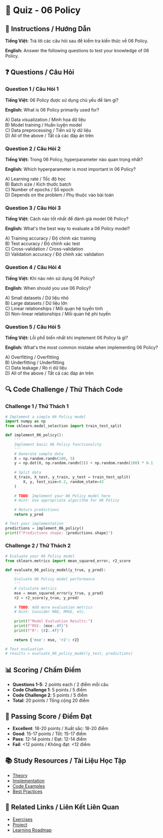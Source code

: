 # 🧠 Quiz - 06 Policy

## 📝 Instructions / Hướng Dẫn

**Tiếng Việt:** Trả lời các câu hỏi sau để kiểm tra kiến thức về 06 Policy.

**English:** Answer the following questions to test your knowledge of 06 Policy.

## ❓ Questions / Câu Hỏi

### Question 1 / Câu Hỏi 1
**Tiếng Việt:** 06 Policy được sử dụng chủ yếu để làm gì?

**English:** What is 06 Policy primarily used for?

A) Data visualization / Minh họa dữ liệu  
B) Model training / Huấn luyện model  
C) Data preprocessing / Tiền xử lý dữ liệu  
D) All of the above / Tất cả các đáp án trên

### Question 2 / Câu Hỏi 2
**Tiếng Việt:** Trong 06 Policy, hyperparameter nào quan trọng nhất?

**English:** Which hyperparameter is most important in 06 Policy?

A) Learning rate / Tốc độ học  
B) Batch size / Kích thước batch  
C) Number of epochs / Số epoch  
D) Depends on the problem / Phụ thuộc vào bài toán

### Question 3 / Câu Hỏi 3
**Tiếng Việt:** Cách nào tốt nhất để đánh giá model 06 Policy?

**English:** What's the best way to evaluate a 06 Policy model?

A) Training accuracy / Độ chính xác training  
B) Test accuracy / Độ chính xác test  
C) Cross-validation / Cross-validation  
D) Validation accuracy / Độ chính xác validation

### Question 4 / Câu Hỏi 4
**Tiếng Việt:** Khi nào nên sử dụng 06 Policy?

**English:** When should you use 06 Policy?

A) Small datasets / Dữ liệu nhỏ  
B) Large datasets / Dữ liệu lớn  
C) Linear relationships / Mối quan hệ tuyến tính  
D) Non-linear relationships / Mối quan hệ phi tuyến

### Question 5 / Câu Hỏi 5
**Tiếng Việt:** Lỗi phổ biến nhất khi implement 06 Policy là gì?

**English:** What's the most common mistake when implementing 06 Policy?

A) Overfitting / Overfitting  
B) Underfitting / Underfitting  
C) Data leakage / Rò rỉ dữ liệu  
D) All of the above / Tất cả các đáp án trên

## 🔍 Code Challenge / Thử Thách Code

### Challenge 1 / Thử Thách 1
```python
# Implement a simple 06 Policy model
import numpy as np
from sklearn.model_selection import train_test_split

def implement_06_policy():
    '''
    Implement basic 06 Policy functionality
    '''
    # Generate sample data
    X = np.random.randn(100, 5)
    y = np.dot(X, np.random.randn(5)) + np.random.randn(100) * 0.1
    
    # Split data
    X_train, X_test, y_train, y_test = train_test_split(
        X, y, test_size=0.2, random_state=42
    )
    
    # TODO: Implement your 06 Policy model here
    # Hint: Use appropriate algorithm for 06 Policy
    
    # Return predictions
    return y_pred

# Test your implementation
predictions = implement_06_policy()
print(f"Predictions shape: {predictions.shape}")
```

### Challenge 2 / Thử Thách 2
```python
# Evaluate your 06 Policy model
from sklearn.metrics import mean_squared_error, r2_score

def evaluate_06_policy_model(y_true, y_pred):
    '''
    Evaluate 06 Policy model performance
    '''
    # Calculate metrics
    mse = mean_squared_error(y_true, y_pred)
    r2 = r2_score(y_true, y_pred)
    
    # TODO: Add more evaluation metrics
    # Hint: Consider MAE, RMSE, etc.
    
    print(f"Model Evaluation Results:")
    print(f"MSE: {mse:.4f}")
    print(f"R²: {r2:.4f}")
    
    return {'mse': mse, 'r2': r2}

# Test evaluation
# results = evaluate_06_policy_model(y_test, predictions)
```

## 📊 Scoring / Chấm Điểm

- **Questions 1-5**: 2 points each / 2 điểm mỗi câu
- **Code Challenge 1**: 5 points / 5 điểm
- **Code Challenge 2**: 5 points / 5 điểm
- **Total**: 20 points / Tổng cộng 20 điểm

## 🎯 Passing Score / Điểm Đạt

- **Excellent**: 18-20 points / Xuất sắc: 18-20 điểm
- **Good**: 15-17 points / Tốt: 15-17 điểm  
- **Pass**: 12-14 points / Đạt: 12-14 điểm
- **Fail**: <12 points / Không đạt: <12 điểm

## 📚 Study Resources / Tài Liệu Học Tập

- [Theory](./THEORY_06_policy.md)
- [Implementation](./IMPLEMENTATION_06_policy.md)
- [Code Examples](./CODE_EXAMPLES_06_policy.md)
- [Best Practices](./BEST_PRACTICES_06_policy.md)

## 🔗 Related Links / Liên Kết Liên Quan

- [Exercises](./EXERCISES_06_policy.md)
- [Project](./PROJECT_06_policy.md)
- [Learning Roadmap](./LEARNING_ROADMAP_06_policy.md)
